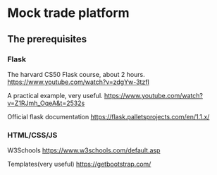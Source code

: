 # Mock trade platform

## The prerequisites

### Flask

The harvard CS50 Flask course, about 2 hours. https://www.youtube.com/watch?v=zdgYw-3tzfI

A practical example, very useful. https://www.youtube.com/watch?v=Z1RJmh_OqeA&t=2532s

Official flask documentation https://flask.palletsprojects.com/en/1.1.x/

### HTML/CSS/JS

W3Schools https://www.w3schools.com/default.asp

Templates(very useful) https://getbootstrap.com/


